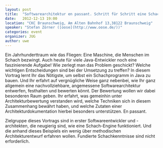 ```yaml
---
layout: post
title:  "Softwarearchitektur en passant. Schritt für Schritt eine Schachengine entwerfen und ihre Architektur bewerten"
date:   2012-12-13 19:00
location: "CKC Braunschweig, Am Alten Bahnhof 13,38122 Braunschweig"
speaker: "Stefan Zörner ([oose](http://www.oose.de/))"
categories: event
organizer: JUG
author: uwe
---
```

Ein Jahrhunderttraum wie das Fliegen: Eine Maschine, die Menschen im Schach bezwingt. Auch heute für viele
Java-Entwickler noch eine faszinierende Aufgabe! Wie zerlegt man das Problem geschickt? Welche wichtigen Entscheidungen
sind bei der Umsetzung zu treffen? In diesem Vortrag lernt Ihr das Nötigste, um selbst ein Schachprogramm in Java zu
bauen. Und Ihr erfahrt auf vergnügliche Weise ganz nebenbei, wie Ihr ganz allgemein eine nachvollziehbare, angemessene
Softwarearchitektur entwerfen, festhalten und bewerten könnt. Der Bewertung wollen wir dabei besonderen Raum geben. Ihr
erfahrt, was gemeinhin unter Architekturbewertung verstanden wird, welche Techniken sich in diesem Zusammenhang bewährt
haben, und welche Zutaten einer Architekturdokumentation hierbei besonders unterstützen. En passant.

Zielgruppe dieses Vortrags sind in erster Softwareentwickler und -architekten, die neugierig sind, wie eine
Schach-Engine funktioniert. Und die anhand dieses Beispiels ein wenig über methodischen Architekturentwurf erfahren
wollen. Fundierte Schachkenntnisse sind nicht erforderlich.